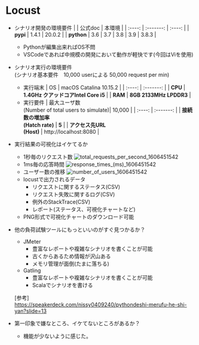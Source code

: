 # Locust

- シナリオ開発の環境要件
    |        |  公式doc | 本環境 |
    | :----: | :-------: | :----: |
    | **pypi** | 1.4.1 | 20.0.2 |
    | **python** | 3.6 \| 3.7 \| 3.8 \| 3.9 | 3.8.3 |
  - Pythonが編集出来ればOS不問
  - VSCodeであれば中規模の開発において動作が軽快です(今回はViを使用)
    
- シナリオ実行の環境要件 <br> (シナリオ基本要件　10,000 userによる 50,000 request per min)
  - 実行端末 
    | OS  | macOS Catalina 10.15.2 |
    | :----: | :-------: |
    | **CPU** | **1.4GHz クアッドコアIntel Core i5** |
    | **RAM** | **8GB 2133MHz LPDDR3** |
  - 実行要件
    | 最大ユーザ数<br>(Number of total users to simulate)|  10,000   |
    | :----: | :-------: |
    | **接続数の増加率<br>(Hatch rate)** |  **5**    |
    | **アクセス先URL<br>(Host)** | http://localhost:8080 |

- 実行結果の可視化はイケてるか
  - 1秒毎のリクエスト数
![total_requests_per_second_1606451542](https://user-images.githubusercontent.com/51310989/100414108-4be1b480-30bc-11eb-8e85-d03b4b452d28.png)
  - 1ms毎の応答時間
![response_times_(ms)_1606451542](https://user-images.githubusercontent.com/51310989/100414110-4e440e80-30bc-11eb-84b8-bc8457b3efa6.png)
  - ユーザー数の推移
![number_of_users_1606451542](https://user-images.githubusercontent.com/51310989/100414112-4f753b80-30bc-11eb-8111-240d34a6bf7e.png)
  - locustで出力されるデータ
    - リクエストに関するステータス(CSV)
    - リクエスト失敗に関するログ(CSV)
    - 例外のStackTrace(CSV)
    - レポート(ステータス、可視化チャートなど)
  - PNG形式で可視化チャートのダウンロード可能
- 他の負荷試験ツールにもっといいのがすぐ見つかるか？
  - JMeter
    - 豊富なレポートや複雑なシナリオを書くことが可能  
    - 古くからあるため情報が沢山ある  
    - メモリ管理が面倒(たまに落ちる)  
  - Gatling
    - 豊富なレポートや複雑なシナリオを書くことが可能  
    - Scalaでシナリオを書ける

  \[参考\] <br> https://speakerdeck.com/nissy0409240/pythondeshi-merufu-he-shi-yan?slide=13

- 第一印象で嫌なところ、イケてないところがあるか？
  - 機能が少ないように感じた。 
